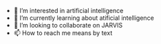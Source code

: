 
- 👀 I’m interested in artificial intelligence
- 🌱 I’m currently learning about atificial intelligence 
- 💞️ I’m looking to collaborate on JARVIS
- 📫 How to reach me means by text 

<!---
mohamed-arham/mohamed-arham is a ✨ special ✨ repository because its `README.md` (this file) appears on your GitHub profile.
You can click the Preview link to take a look at your changes.
--->
